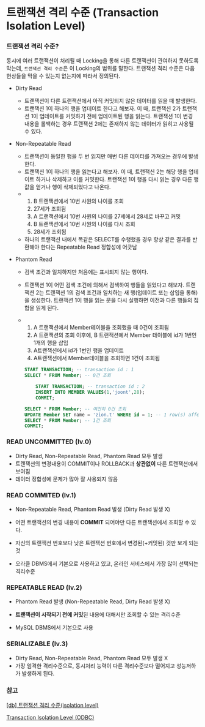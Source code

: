# 트랜잭션 격리 수준 (Transaction Isolation Level)

### 트랜잭션 격리 수준?

동시에 여러 트랜잭션이 처리될 때 Locking을 통해 다른 트랜잭션이 관여하지 못하도록 막는데, `트랜잭션 격리 수준`은 이 Locking의 범위를 말한다. 트랜잭션 격리 수준은 다음 현상들을 막을 수 있는지 없는지에 따라서 정의된다.

- Dirty Read
  - 트랜잭션이 다른 트랜잭션에서 아직 커밋되지 않은 데이터를 읽을 때 발생한다.
  - 트랜잭션 1이 하나의 행을 업데이트 한다고 해보자. 이 때, 트랜잭션 2가 트랜잭션 1이 업데이트를 커밋하기 전에 업데이트된 행을 읽는다. 트랜잭션 1이 변경 내용을 롤백하는 경우 트랜잭션 2에는 존재하지 않는 데이터가 읽히고 사용될 수 있다.

- Non-Repeatable Read

  - 트랜잭션이 동일한 행을 두 번 읽지만 매번 다른 데이터를 가져오는 경우에 발생한다.
  - 트랜잭션 1이 하나의 행을 읽는다고 해보자. 이 때, 트랜잭션 2는 해당 행을 업데이트 하거나 삭제하고 이를 커밋한다. 트랜잭션 1이 행을 다시 읽는 경우 다른 행 값을 얻거나 행이 삭제되었다고 나온다.
  - 1. B 트랜잭션에서 10번 사원의 나이를 조회
    2. 27세가 조회됨
    3. A 트랜잭션에서 10번 사원의 나이를 27세에서 28세로 바꾸고 커밋
    4. B 트랜잭션에서 10번 사원의 나이를 다시 조회
    5. 28세가 조회됨
  - 하나의 트랜잭션 내에서 똑같은 SELECT를 수행했을 경우 항상 같은 결과를 반환해야 한다는 Repeatable Read 정합성에 어긋남

- Phantom Read

  - 검색 조건과 일치하지만 처음에는 표시되지 않는 행이다.

  - 트랜잭션 1이 어떤 검색 조건에 의해서 검색하여 행들을 읽었다고 해보자. 트랜잭션 2는 트랜잭션 1의 검색 조건과 일치하는 새 행(업데이트 또는 삽입을 통해)을 생성한다. 트랜잭션 1이 행을 읽는 문을 다시 실행하면 이전과 다른 행들의 집합을 읽게 된다.

  - 1. A 트랜잭션에서 Member테이블을 조회했을 때 0건이 조회됨
    2. A 트랜잭션의 조회 이후에, B 트랜잭션에서 Member 테이블에 id가 1번인 1개의 행을 삽입
    3. A트랜잭션에서 id가 1번인 행을 업데이트
    4. A트랜잭션에서 Member테이블을 조회하면 1건이 조회됨

    ```sql
    START TRANSACTION; -- transaction id : 1 
    SELECT * FROM Member; -- 0건 조회
    
        START TRANSACTION; -- transaction id : 2
        INSERT INTO MEMBER VALUES(1,'joont',28);
        COMMIT;
    
    SELECT * FROM Member; -- 여전히 0건 조회 
    UPDATE Member SET name = 'zion.t' WHERE id = 1; -- 1 row(s) affected
    SELECT * FROM Member; -- 1건 조회 
    COMMIT;
    ```

    

### READ UNCOMMITTED (lv.0)

- Dirty Read, Non-Repeatable Read, Phantom Read 모두 발생
- 트랜잭션의 변경내용이 COMMIT이나 ROLLBACK과 **상관없이** 다른 트랜잭션에서 보여짐
- 데이터 정합성에 문제가 많아 잘 사용되지 않음



### READ COMMITED (lv.1)

- Non-Repeatable Read, Phantom Read 발생 (Dirty Read 발생 X)

- 어떤 트랜잭션의 변경 내용이 **COMMIT** 되어야만 다른 트랜잭션에서 조회할 수 있다.

- 자신의 트랜잭션 번호보다 낮은 트랜잭션 번호에서 변경된(+커밋된) 것만 보게 되는 것

- 오라클 DBMS에서 기본으로 사용하고 있고, 온라인 서비스에서 가장 많이 선택되는 격리수준

  

### REPEATABLE READ (lv.2)

- Phantom Read 발생 (Non-Repeatable Read, Dirty Read 발생 X)
- **트랜잭션이 시작되기 전에 커밋**된 내용에 대해서만 조회할 수 있는 격리수준

- MySQL DBMS에서 기본으로 사용



### SERIALIZABLE (lv.3)

- Dirty Read, Non-Repeatable Read, Phantom Read 모두 발생 X
- 가장 엄격한 격리수준으로, 동시처리 능력이 다른 격리수준보다 떨어지고 성능저하가 발생하게 된다.



### 참고

[[db] 트랜잭션 격리 수준(isolation level)](https://joont92.github.io/db/%ED%8A%B8%EB%9E%9C%EC%9E%AD%EC%85%98-%EA%B2%A9%EB%A6%AC-%EC%88%98%EC%A4%80-isolation-level/)

[Transaction Isolation Level (ODBC)](https://learn.microsoft.com/ko-kr/sql/odbc/reference/develop-app/transaction-isolation-levels?view=sql-server-ver16)
